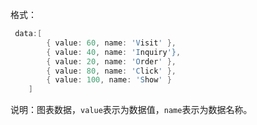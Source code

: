 格式：

```d
 data:[
        { value: 60, name: 'Visit' },
        { value: 40, name: 'Inquiry'},
        { value: 20, name: 'Order' },
        { value: 80, name: 'Click' },
        { value: 100, name: 'Show' }
    ]
```

说明：图表数据，`value`表示为数据值，`name`表示为数据名称。
